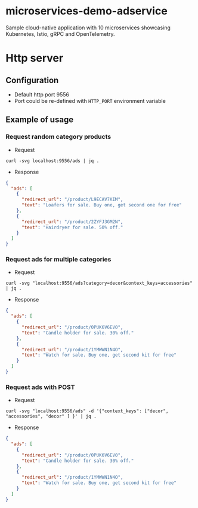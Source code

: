 # microservices-demo-adservice

Sample cloud-native application with 10 microservices showcasing Kubernetes, Istio, gRPC and
OpenTelemetry.

# Http server

## Configuration

* Default http port 9556
* Port could be re-defined with `HTTP_PORT` environment variable

## Example of usage

### Request random category products

* Request

```text
curl -svg localhost:9556/ads | jq .
```

* Response

```json
{
  "ads": [
    {
      "redirect_url": "/product/L9ECAV7KIM",
      "text": "Loafers for sale. Buy one, get second one for free"
    },
    {
      "redirect_url": "/product/2ZYFJ3GM2N",
      "text": "Hairdryer for sale. 50% off."
    }
  ]
}
```

### Request ads for multiple categories

* Request

```text
curl -svg "localhost:9556/ads?category=decor&context_keys=accessories" | jq .
```

* Response

```json
{
  "ads": [
    {
      "redirect_url": "/product/0PUK6V6EV0",
      "text": "Candle holder for sale. 30% off."
    },
    {
      "redirect_url": "/product/1YMWWN1N4O",
      "text": "Watch for sale. Buy one, get second kit for free"
    }
  ]
}
```

### Request ads with POST

* Request

```text
curl -svg "localhost:9556/ads" -d '{"context_keys": ["decor", "accessories", "decor" ] }' | jq .
```

* Response

```json
{
  "ads": [
    {
      "redirect_url": "/product/0PUK6V6EV0",
      "text": "Candle holder for sale. 30% off."
    },
    {
      "redirect_url": "/product/1YMWWN1N4O",
      "text": "Watch for sale. Buy one, get second kit for free"
    }
  ]
}
```
